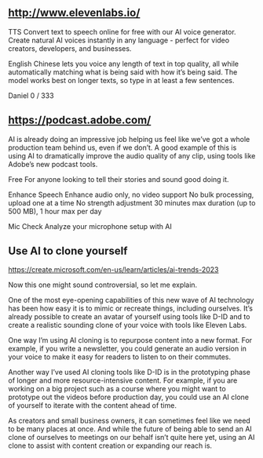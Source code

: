 
## http://www.elevenlabs.io/
TTS
Convert text to speech online for free with our AI voice generator. Create natural AI voices instantly in any language - perfect for video creators, developers, and businesses.

English
Chinese
lets you voice any length of text in top quality, all while automatically matching what is being said with how it’s being said. The model works best on longer texts, so type in at least a few sentences.

Daniel
0 / 333

## https://podcast.adobe.com/

AI is already doing an impressive job helping us feel like we’ve got a whole production team behind us, even if we don’t. A good example of this is using AI to dramatically improve the audio quality of any clip, using tools like Adobe’s new podcast tools.

Free
For anyone looking to tell their stories and sound good doing it.

Enhance Speech
    Enhance audio only, no video support
    No bulk processing, upload one at a time
    No strength adjustment
    30 minutes max duration (up to 500 MB), 1 hour max per day

Mic Check
    Analyze your microphone setup with AI

## Use AI to clone yourself
https://create.microsoft.com/en-us/learn/articles/ai-trends-2023

Now this one might sound controversial, so let me explain.

One of the most eye-opening capabilities of this new wave of AI technology has been how easy it is to mimic or recreate things, including ourselves. It’s already possible to create an avatar of yourself using tools like D-ID and to create a realistic sounding clone of your voice with tools like Eleven Labs.

One way I’m using AI cloning is to repurpose content into a new format. For example, if you write a newsletter, you could generate an audio version in your voice to make it easy for readers to listen to on their commutes.

Another way I’ve used AI cloning tools like D-ID is in the prototyping phase of longer and more resource-intensive content. For example, if you are working on a big project such as a course where you might want to prototype out the videos before production day, you could use an AI clone of yourself to iterate with the content ahead of time.

As creators and small business owners, it can sometimes feel like we need to be many places at once. And while the future of being able to send an AI clone of ourselves to meetings on our behalf isn’t quite here yet, using an AI clone to assist with content creation or expanding our reach is.
